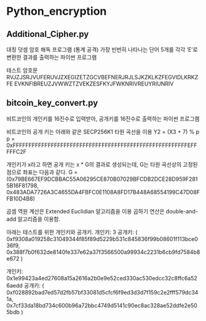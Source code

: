 # Python_encryption


## Additional_Cipher.py
대칭 덧셈 암호 해독 프로그램 (통계 공격)
가장 빈번히 나타나는 단어 5개를 각각 ‘E’로 변환한 결과를 출력하는 파이썬 프로그램

테스트 암호문
RVJZJSRJVUFERUVJZXEGIZETZGCVBEFNERJRJLSJKZKLKZFEGVIDLKRKZFE
EVKNFIBREUZJVWWZTZVEKZESFKYJFWKNRIVREUYRIUNRIV


## bitcoin_key_convert.py

비트코인의 개인키를 16진수로 입력받아, 공개키를 16진수로 출력하는 파이썬 프로그램

비트코인의 공개 키는 아래와 같은 SECP256K1 타원 곡선을 이용
Y2 = (X3 + 7) % p
p = 0xFFFFFFFFFFFFFFFFFFFFFFFFFFFFFFFFFFFFFFFFFFFFFFFFFFFFFFFEFFFFFC2F

개인키가 x라고 하면 공개 키는 x * G의 결과로 생성되는데, G는 타원 곡선상의 고정된 점으로 좌표는 다음과 같다.
G = (0x79BE667EF9DCBBAC55A06295CE870B07029BFCDB2DCE28D959F2815B16F81798, 
0x483ADA7726A3C4655DA4FBFC0E1108A8FD17B448A68554199C47D08FFB10D4B8)

곱셈 역원 계산은 Extended Euclidian 알고리즘을 이용
곱하기 연산은 double-and-add 알고리즘을 이용함.


아래는 테스트를 위한 개인키와 공개키.
개인키: 3
공개키: ( 	0xf9308a019258c31049344f85f89d5229b531c845836f99b08601f113bce036f9,
			0x388f7b0f632de8140fe337e62a37f3566500a99934c2231b6cb9fd7584b8e672 )

개인키: 0x1e99423a4ed27608a15a2616a2b0e9e52ced330ac530edcc32c8ffc6a526aedd
공개키: (	0xf028892bad7ed57d2fb57bf33081d5cfcf6f9ed3d3d7f159c2e2fff579dc341a, 
			0x7cf33da18bd734c600b96a72bbc4749d5141c90ec8ac328ae52ddfe2e505bdb )
